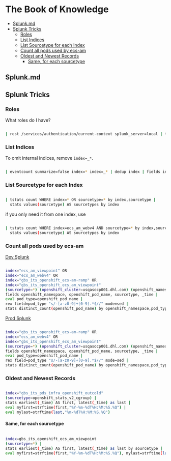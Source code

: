 
# The Book of Knowledge

* [Splunk.md](#splunkmd)
* [Splunk Tricks](#splunk-tricks)
  * [Roles](#roles)
  * [List Indices](#list-indices)
  * [List Sourcetype for each Index](#list-sourcetype-for-each-index)
  * [Count all pods used by ecs-am](#count-all-pods-used-by-ecs-am)
  * [Oldest and Newest Records](#oldest-and-newest-records)
    * [Same, for each sourcetype](#same-for-each-sourcetype)

## Splunk.md

## Splunk Tricks

### Roles

What roles do I have?

``` bash

| rest /services/authentication/current-context splunk_server=local | table title roles

```

### List Indices

To omit internal indices, remove `index=_*`.

``` bash

| eventcount summarize=false index=* index=_* | dedup index | fields index

```

### List Sourcetype for each Index

``` bash

| tstats count WHERE index=* OR sourcetype=* by index,sourcetype |
  stats values(sourcetype) AS sourcetypes by index

```

if you only need it from one index, use

``` bash

| tstats count WHERE index=ecs_am_webv4 AND sourcetype=* by index,sourcetype |
  stats values(sourcetype) AS sourcetypes by index

```

### Count all pods used by ecs-am

[Dev Splunk](https://ocp-dev.splunk.dhl.com:8000/)

``` bash

index="ecs_am_viewpoint" OR
index="ecs_am_webv4" OR
index="gbs_its_openshift_ecs-am-ramp" OR
index="gbs_its_openshift_ecs_am_viewpoint"
(sourcetype=*) (openshift_cluster=usqasocp001.dhl.com) (openshift_namespace = ecs-am-*) |
fields openshift_namespace, openshift_pod_name, sourcetype, _time |
eval pod_type=openshift_pod_name |
rex field=pod_type "s/-[a-z0-9]+[0-9].*$//" mode=sed |
stats distinct_count(openshift_pod_name) by openshift_namespace,pod_type

```

[Prod Splunk](https://splunk.dhl.com/)

``` bash

index="gbs_its_openshift_ecs-am-ramp" OR
index="ecs_am_webv4" OR
index="gbs_its_openshift_ecs_am_viewpoint"
(sourcetype=*) (openshift_cluster=usqasocp001.dhl.com) (openshift_namespace = ecs-am-*) |
fields openshift_namespace, openshift_pod_name, sourcetype, _time |
eval pod_type=openshift_pod_name |
rex field=pod_type "s/-[a-z0-9]+[0-9].*$//" mode=sed |
stats distinct_count(openshift_pod_name) by openshift_namespace,pod_type

```

### Oldest and Newest Records

``` bash

index="gbs_its_pds_infra_openshift_outcold"
(sourcetype=openshift_stats_v2_cgroup) |
stats earliest(_time) AS first, latest(_time) as last |
eval myfirst=strftime(first,"%Y-%m-%dT%H:%M:%S.%Q") |
eval mylast=strftime(last,"%m-%dT%H:%M:%S.%Q")

```

#### Same, for each sourcetype

``` bash

index=gbs_its_openshift_ecs_am_viewpoint
(sourcetype=*) |
stats earliest(_time) AS first, latest(_time) as last by sourcetype |
eval myfirst=strftime(first,"%Y-%m-%dT%H:%M:%S.%Q"), mylast=strftime(last,"%m-%dT%H:%M:%S.%Q")`

```

[//]: # ( vim: set ai noet nu sts=4 sw=4 ts=4 tw=78 filetype=markdown :)
[//]: # ( vim: set ai noet nu sts=4 sw=4 ts=4 tw=78 filetype=markdown :)
